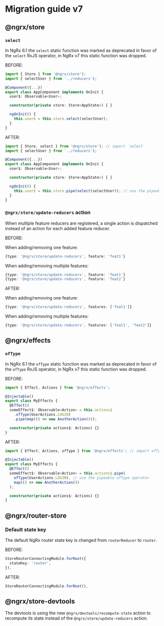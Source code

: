 # Migration guide v7

## @ngrx/store

### `select`

In NgRx 6.1 the `select` static function was marked as deprecated in favor of the `select` RxJS operator, in NgRx v7 this static function was dropped.

BEFORE:

```ts
import { Store } from '@ngrx/store');
import { selectUser } from '../reducers');

@Component({...})
export class AppComponent implements OnInit {
  user$: Observable<User>;

  constructor(private store: Store<AppState>) { }

  ngOnInit() {
    this.user$ = this.store.select(selectUser);
  }
}
```

AFTER:

```ts
import { Store, select } from '@ngrx/store'); // import `select`
import { selectUser } from '../reducers');

@Component({...})
export class AppComponent implements OnInit {
  user$: Observable<User>;

  constructor(private store: Store<AppState>) { }

  ngOnInit() {
    this.user$ = this.store.pipe(select(selectUser)); // use the pipeable select operator
  }
}
```

### `@ngrx/store/update-reducers` action

When multiple feature reducers are registered, a single action is dispatched instead of an action for each added feature reducer.

BEFORE:

When adding/removing one feature:

```ts
{type: '@ngrx/store/update-reducers', feature: 'feat1'}
```

When adding/removing multiple features:

```ts
{type: '@ngrx/store/update-reducers', feature: 'feat1'}
{type: '@ngrx/store/update-reducers', feature: 'feat2'}
```

AFTER:

When adding/removing one feature:

```ts
{type: '@ngrx/store/update-reducers', features: ['feat1']}
```

When adding/removing multiple features:

```ts
{type: '@ngrx/store/update-reducers', features: ['feat1', 'feat2']}
```

## @ngrx/effects

### `ofType`

In NgRx 6.1 the `ofType` static function was marked as deprecated in favor of the `ofType` RxJS operator, in NgRx v7 this static function was dropped.

BEFORE:

```ts
import { Effect, Actions } from '@ngrx/effects';

@Injectable()
export class MyEffects {
  @Effect()
  someEffect$: Observable<Action> = this.actions$
    .ofType(UserActions.LOGIN)
    .pipe(map(() => new AnotherAction()));

  constructor(private actions$: Actions) {}
}
```

AFTER:

```ts
import { Effect, Actions, ofType } from '@ngrx/effects'; // import ofType operator

@Injectable()
export class MyEffects {
  @Effect()
  someEffect$: Observable<Action> = this.actions$.pipe(
    ofType(UserActions.LOGIN), // use the pipeable ofType operator
    map(() => new AnotherAction())
  );

  constructor(private actions$: Actions) {}
}
```

## @ngrx/router-store

### Default state key

The default NgRx router state key is changed from `routerReducer` to `router`.

BEFORE:

```ts
StoreRouterConnectingModule.forRoot({
  stateKey: 'router',
}),
```

AFTER:

```ts
StoreRouterConnectingModule.forRoot(),
```

## @ngrx/store-devtools

The devtools is using the new `@ngrx/devtools/recompute-state` action to recompute its state instead of the `@ngrx/store/update-reducers` action.
